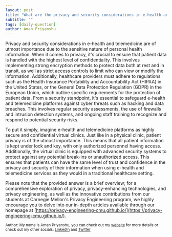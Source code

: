 ```yaml
---
layout: post
title: "What are the privacy and security considerations in e-health and telemedicine?"
subtitle: ""
tags: [daily-question]
author: Aman Priyanshu
---
```


Privacy and security considerations in e-health and telemedicine are of utmost importance due to the sensitive nature of personal health information. When it comes to privacy, it's crucial to ensure that patient data is handled with the highest level of confidentiality. This involves implementing strong encryption methods to protect data both at rest and in transit, as well as strict access controls to limit who can view or modify the information. Additionally, healthcare providers must adhere to regulations such as the Health Insurance Portability and Accountability Act (HIPAA) in the United States, or the General Data Protection Regulation (GDPR) in the European Union, which outline specific requirements for the protection of patient data. From a security standpoint, it's essential to safeguard e-health and telemedicine platforms against cyber threats such as hacking and data breaches. This involves regular security assessments, the use of firewalls and intrusion detection systems, and ongoing staff training to recognize and respond to potential security risks.

To put it simply, imagine e-health and telemedicine platforms as highly secure and confidential virtual clinics. Just like in a physical clinic, patient privacy is of the utmost importance. This means that all patient information is kept under lock and key, with only authorized personnel having access. Additionally, the virtual clinic is equipped with advanced security systems to protect against any potential break-ins or unauthorized access. This ensures that patients can have the same level of trust and confidence in the privacy and security of their information when using e-health and telemedicine services as they would in a traditional healthcare setting.

Please note that the provided answer is a brief overview; for a comprehensive exploration of privacy, privacy-enhancing technologies, and privacy engineering, as well as the innovative contributions from our students at Carnegie Mellon's Privacy Engineering program, we highly encourage you to delve into our in-depth articles available through our homepage at [https://privacy-engineering-cmu.github.io/](https://privacy-engineering-cmu.github.io/).

<small>Author: My name is Aman Priyanshu, you can check out my [website](https://amanpriyanshu.github.io/) for more details or check out my other socials: [LinkedIn](https://www.linkedin.com/in/aman-priyanshu/) and [Twitter](https://twitter.com/AmanPriyanshu6)</small>
